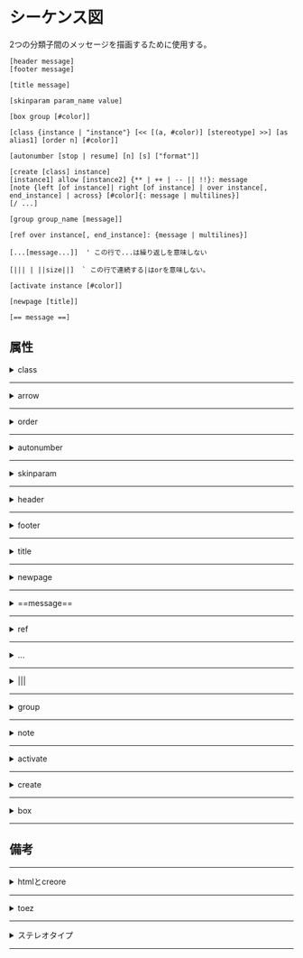 # シーケンス図

2つの分類子間のメッセージを描画するために使用する。

```uml
[header message]
[footer message]

[title message]

[skinparam param_name value]

[box group [#color]]

[class {instance | "instance"} [<< [(a, #color)] [stereotype] >>] [as alias1] [order n] [#color]]

[autonumber [stop | resume] [n] [s] ["format"]]

[create [class] instance]
[instance1] allow [instance2] {** | ++ | -- || !!}: message
[note {left [of instance]| right [of instance] | over instance[, end_instance] | across} [#color]{: message | multilines}]
[/ ...]

[group group_name [message]]

[ref over instance[, end_instance]: {message | multilines}]

[...[message...]]  ' この行で...は繰り返しを意味しない

[||| | ||size||]  ` この行で連続する|はorを意味しない。

[activate instance [#color]]

[newpage [title]]

[== message ==]
```

## 属性

<details><summary>class</summary>

分類子

```uml
class {instance | "instance"} [<< [(a, #color)] [stereotype] >>] [as alias1] [order n] [#color]
```

|class|説明|
|:---|:---|
|participant|参加者を表す四角のボックス(デフォルト)|
|actor|人型|
|boundary|境界を表す。|
|control|制御を表す。|
|entity|エンティティを表す。|
|database|データーベースを表す。|
|collections|集合や配列を表す。|
|queue|キューを表す。|

</details>

***

<details><summary>arrow</summary>

矢印

```uml
[instance1] allow [instance2]: message
```

|記号|説明|
|:---|:---|
|-&gt;x|失敗|
|-&gt;|通常の矢印|
|--&gt;|点線の矢印|
|-&gt;&gt;|先端が塗りつぶされてない矢印|
|-\\ |先端が上半分の矢印|
|-\\\\ |先端が上半分で塗りつぶされてない矢印|
|-/|先端が下半分の矢印|
|-//|先端が下半分で塗りつぶされていない矢印|
|-&gt;o|先端に円がついた矢印|
|&lt;-&gt;|両端の矢印|

### 例

<details><summary>矢印に色をつける</summary>

色をつける場合は、間に`[#color]`をはさむ。

```uml
client -[#red]> server
client <-[#0000FF]- server
```

</details>

***

<details><summary>インとアウト</summary>

インスタンスの変わりに矢印の両端どちらかに`[`または`]`を

つけることで左端や右端に矢印をつなげられる。

```uml
@startuml
participant Alice
participant Bob #lightblue
Alice -> Bob
Bob -> Carol
...
[-> Bob
[o-> Bob
[o->o Bob
[x-> Bob
...
[<- Bob
[x<- Bob
...
Bob ->]
Bob ->o]
Bob o->o]
Bob ->x]
...
Bob <-]
Bob x<-]
@enduml
```

</details>

***

<details><summary>短いインとアウト</summary>

`[`ではなく`?`を使用することで跨ぐことなく、直近の余白から

インアウトの先端をつける。

```uml
@startuml
?-> Alice : ""?->""\n**short** to actor1
[-> Alice : ""[->""\n**from start** to actor1
[-> Bob : ""[->""\n**from start** to actor2
?-> Bob : ""?->""\n**short** to actor2
Alice ->] : ""->]""\nfrom actor1 **to end**
Alice ->? : ""->?""\n**short** from actor1
Alice -> Bob : ""->"" \nfrom actor1 to actor2
@enduml
```

</details>

***

</details>

***

<details><summary>order</summary>

指定した数字で小さい順に左から並べる。

```uml
order number
```

</details>

***

<details><summary>autonumber</summary>

自動採番

```uml
autonumber [stop | resume] [n] [s] ["format"]
```


### 例

<details><summary>formatの使用</summary>

`Java`の`DecimalFormat`方式で指定する。

0と#が有効桁を表す。

```uml
@startuml
autonumber "<b>[000]"
Bob -> Alice : Authentication Request
Bob <- Alice : Authentication Response
autonumber 15 "<b>(<u>##</u>)"
Bob -> Alice : Another authentication Request
Bob <- Alice : Another authentication Response
autonumber 40 10 "<font color=red><b>Message 0 "
Bob -> Alice : Yet another authentication Request
Bob <- Alice : Yet another authentication Response
@enduml
```

</details>

***

<details><summary>stop / resumeの使用</summary>


```uml
@startuml
autonumber 10 10 "<b>[000]"
Bob -> Alice : Authentication Request
Bob <- Alice : Authentication Response
autonumber stop
Bob -> Alice : dummy
autonumber resume "<font color=red><b>Message 0 "
Bob -> Alice : Yet another authentication Request
Bob <- Alice : Yet another authentication Response
autonumber stop
Bob -> Alice : dummy
autonumber resume 1 "<font color=blue><b>Message 0 "
Bob -> Alice : Yet another authentication Request
Bob <- Alice : Yet another authentication Response
@enduml
```

</details>

***

</details>

***

<details><summary>skinparam</summary>

スキンパラメータを設定する。

```uml
skinparam param_name value
```

### 備考

<details><summary>param_name</summary>

#### パラメータ

<details><summary>responseMessageBelowArrow</summary>

シーケンス図のレスポンスのメッセージを矢印の下に配置するかどうか。

```uml
bool responseMessageBelowArrow
```

</details>

***

<details><summary>maxMessageSize</summary>

一行の文字数を制限し、制限を超えた場合は折り返す。

```uml
int maxMessageSize
```

</details>

***

<details><summary>lifelineStrategy</summary>

ライフラインのスタイル

```uml
border_style lifelineStyle
```

|border_style|説明|
|:---|:---|
|solid|実線|
|unsolid|デフォルトの点線|

</details>

***

</details>

***

</details>

***

<details><summary>header</summary>

ヘッダー

```uml
header message
```

</details>

***

<details><summary>footer</summary>

フッター

```uml
footer message
```

### 例　

<details><summary>現在のページ数を表示する。</summary>

```uml
footer Page %page% of %lastpage%
```
</details>

***

<details><summary>フッターの削除</summary>

`hide footbox`を記述する。

```uml
@startuml
hide footbox
title Foot Box removed
Alice -> Bob: Authentication Request
Bob --> Alice: Authentication Response
@enduml
```

</details>

</details>

***

<details><summary>title</summary>

タイトルを設定する

```uml
title message
```

### 例

<details><summary>複数行</summary>

`end title`を使用する。

```uml
@startuml
title
<u>Simple</u> communication example
on <i>several</i> lines and using <font color=red>html</font>
This is hosted by <img:sourceforge.jpg>
end title
Alice -> Bob: Authentication Request
Bob -> Alice: Authentication Response
@enduml
```

</details>

***

</details>

***

<details><summary>newpage</summary>

新しいページに分割する。

```uml
newpage [title]
```

</details>

***

<details><summary>==message==</summary>

メッセージ付きの境界線

```uml
==message==
```

</details>

***

<details><summary>ref</summary>

リファレンスを挿入する。

```uml
ref over instance[, end_instance]: {message | multilines}
```

</details>

***

<details><summary>...</summary>

遅延を表現する。

```uml
[...[message...]]  ' この行で...は繰り返しを意味しない
```

</details>

***

<details><summary>&#124;&#124;&#124;</summary>

間隔を空ける。

```uml
[||| | ||size||]  ` この行で連続する|はorを意味しない。
```

</details>

***

<details><summary>group</summary>

グループ化する。

```uml
keyword [message]

expression

end
```

|keyword|説明|
|:---|:---|
|alt/else|条件分岐|
|opt|オプション|
|loop|ループ|
|par||
|break|終了|
|critical|クリティカルパス|
|group name|カスタムなグループname|

### 例

<details><summary>グループ化</summary>

```uml
@startuml
Alice -> Bob: Authentication Request
alt successful case
Bob -> Alice: Authentication Accepted
else some kind of failure
Bob -> Alice: Authentication Failure
group My own label
Alice -> Log : Log attack start
loop 1000 times
Alice -> Bob: DNS Attack
end
Alice -> Log : Log attack end
end
else Another type of failure
Bob -> Alice: Please repeat
end
@enduml

```

</details>

***

</details>

***

<details><summary>note</summary>

ノートをつける

```uml
[note {left [of instance]| right [of instance] | over instance[, end_instance] | across} [#color]{: message | multilines}]
```

|ノートの種類|説明|
|:---|:---|
|note|通常のノート|
|hnote|六角形のノート|
|rnote|四角形のノート|

### 例

<details><summary>複数行のノート</summary>

`end note`をつける。

```uml
@startuml
Bob->Bob : I am thinking
note left
a note
can also be defined
on several lines
end note
@enduml
```

</details>

***

<details><summary>of/over</summary>

```uml
@startuml
participant Alice
participant Bob
note left of Alice #aqua
This is displayed
left of Alice.
end note
note right of Alice: This is displayed right of Alice.
note over Alice: This is displayed over Alice.
note over Alice, Bob #FFAAAA: This is displayed\n over Bob and Alice.
note over Bob, Alice
This is yet another
example of
a long note.
end note
@enduml
```

</details>

***

<details><summary>複数にまたがる</summary>

```uml
@startuml
Alice->Bob:m1
Bob->Charlie:m2
note over Alice, Charlie: Old method for note over all part. with:\n ""note over //FirstPart, LastPart//"".
note across: New method with:\n""note across""
Bob->Alice
hnote across:Note across all part.
@enduml
```

</details>

***

<details><summary>同じレベルに整列する。</summary>

```uml
@startuml
note over Alice : initial state of Alice
/ note over Bob : initial state of Bob
Bob -> Alice : hello
@enduml
```

</details>

***

</details>

***

<details><summary>activate</summary>

活性化する。

```uml
{activation instance [#color] | autoactivate on}

expression

{deactivate | destroy | return [message]}
```

|activation|説明|
|:---|:---|
|activate|活性化|
|autoactivate on|自動的に呼び出し先を活性化していく|
|deactivate|非活性化|
|destroy|中断、破棄|
|return [message]|戻り値、最も最近に活性化したライフラインをから呼び出し元に戻す。|

### 例

<details><summary>ネスト</summary>

```uml
@startuml
participant User
User -> A: DoWork
activate A #FFBBBB
A -> A: Internal call
activate A #DarkSalmon
A -> B: << createRequest >>
activate B
B --> A: RequestCreated
deactivate B
deactivate A
A -> User: Done
deactivate A
@enduml
```

</details>

***

<details><summary>returnの使用</summary>

```uml
@startuml
Bob -> Alice : hello
activate Alice
Alice -> Alice : some action
return bye
@enduml
```

</details>

***

<details><summary>autoactivate onの使用</summary>

```uml
@startuml
autoactivate on
alice -> bob : hello
bob -> bob : self call
bill -> bob #005500 : hello from thread 2
bob -> george ** : create
return done in thread 2
return rc
bob -> george !! : delete
return success
@enduml
```

</details>

***

<details><summary>ショートカット</summary>

`instance1 arrow instance2 [{** | -- | !!}[#color]]: message`で

活性化と非活性化と破棄できる。

```uml
@startuml
alice -> bob ++: hello
bob -> bob ++ #005500: self call
bob -> bob --: self complete
bob -> alice !!: failed
@enduml
```

</details>

***

</details>

***

<details><summary>create</summary>

インスタンスを作成するメッセージにする。

```uml
[create [class] instance]
```

### 例

<details><summary>ショートカット</summary>

`instance1 arrow instance2 **: message`で`instance2`を

作成するショートカットになる。

```uml
@startuml
bob -> george ** : create
@enduml
```


</details>

***

</details>

***

<details><summary>box</summary>

定義時にインスタンスをグループ化できる。

```uml
box group_name [#color]

instance_definition
[...]

end box
```

### 例

<details><summary>グループ化</summary>

```uml
@startuml
box "Internal Service" #LightBlue
participant Bob
participant Alice
end box
participant Other
Bob -> Alice : hello
Alice -> Other : hello
@enduml
```

</details>

***

</details>

***

## 備考

</details>

***

<details><summary>htmlとcreore</summary>

`html`や`creore`をメッセージや名前に使用できる。

### 備考

<details><summary>creore</summary>

|記号|説明|
|:---|:---|
|\*\*word\*\*|太線|
|\-\-word\-\-|打消し|
|\~\~word\~\~|波線|
|\/\/word\/\/|イタリック体|
|\"\"word\"\"|モノリシック|
|\_\_word\_\_|アンダーライン|

</details>

***

### 例

<details><summary>htmlとcreore</summary>

```uml
@startuml
participant Alice
participant "The **Famous** Bob" as Bob
Alice -> Bob : hello --there--
... Some ~~long delay~~ ...
Bob -> Alice : ok
note left
This is **bold**
This is //italics//
This is ""monospaced""
This is --stroked--
This is __underlined__
This is ~~waved~~
end note
Alice -> Bob : A //well formatted// message
note right of Alice
This is <back:cadetblue><size:18>displayed</size></back>
__left of__ Alice.
end note
note left of Bob
<u:red>This</u> is <color #118888>displayed</color>
**<color purple>left of</color> <s:red>Alice</strike> Bob**.
end note
@enduml
```

</details>

***

</details>

***

<details><summary>toez</summary>

`toez`プラグインを有効にすると持続時間を表示できます。

```uml
!pragma teoz true

\{start\} instance1 arrow instance2: message1
\{end\} instance2 arrow instance1: message2
\{start\} arrow \{end\}: message3
```

### 例

<details><summary>持続時間の表示</summary>

```uml
@startuml
!pragma teoz true
{start} Alice -> Bob : start doing things during duration
Bob -> Max : something
Max -> Bob : something else
{end} Bob -> Alice : finish
{start} <-> {end} : some time
@enduml
```

</details>

***

</details>

***

<details><summary>ステレオタイプ</summary>

インスタンスを定義時にステレオタイプを指定できる。

```uml
[class {instance | "instance"} [<< [(a, #color)] [stereotype] >>] [as alias1] [order n] [#color]]
```

<details><summary>クラス名を表記する。</summary>

```uml
@startuml
participant "Famous Bob" as Bob << Generated >>
participant Alice << (C,#ADD1B2) Testable >>
Bob->Alice: First message
@enduml
```

</details>

***

</details>

***
